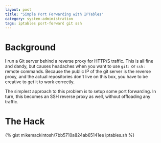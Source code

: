```yaml
---
layout: post
title: "Simple Port Forwarding with IPTables"
category: system-administration
tags: iptables port-forward git ssh
---
```


# Background

I run a Git server behind a reverse proxy for HTTP/S traffic. This is all fine and dandy, but causes headaches when you want to use `git:` or `ssh:` remote commands. Because the public IP of the git server is the reverse proxy, and the actual repositories don't live on this box, you have to be creative to get it to work correctly.

The simplest approach to this problem is to setup some port forwarding. In turn, this becomes an SSH reverse proxy as well, without offloading any traffic.

# The Hack

{% gist mikemackintosh/7bb5710a824ab65141ee iptables.sh %}